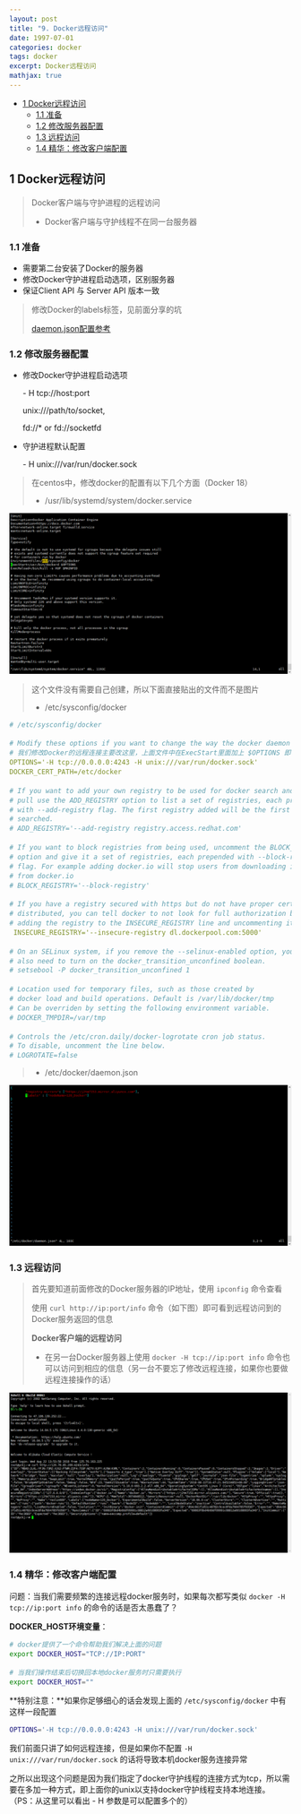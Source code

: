 ```yaml
---
layout: post
title: "9. Docker远程访问"
date: 1997-07-01
categories: docker
tags: docker
excerpt: Docker远程访问
mathjax: true
---
```


- [1 Docker远程访问](#1-docker远程访问)
  - [1.1 准备](#11-准备)
  - [1.2 修改服务器配置](#12-修改服务器配置)
  - [1.3 远程访问](#13-远程访问)
  - [1.4 精华：修改客户端配置](#14-精华修改客户端配置)

## 1 Docker远程访问

> Docker客户端与守护进程的远程访问
>
> - Docker客户端与守护线程不在同一台服务器

### 1.1 准备

- 需要第二台安装了Docker的服务器
- 修改Docker守护进程启动选项，区别服务器
- 保证Client API 与 Server API 版本一致

> 修改Docker的labels标签，见前面分享的坑
>
> [daemon.json配置参考](https://blog.csdn.net/u013948858/article/details/79974796)

### 1.2 修改服务器配置

- 修改Docker守护进程启动选项

  \- H	tcp://host:port

  	unix:///path/to/socket,
		
  	fd://* or fd://socketfd	

- 守护进程默认配置

  \- H	unix:///var/run/docker.sock

> 在centos中，修改docker的配置有以下几个方面（Docker 18）
>
> - /usr/lib/systemd/system/docker.service

![](../../../images/docker/docker-config-1.png)

> 这个文件没有需要自己创建，所以下面直接贴出的文件而不是图片
>
> - /etc/sysconfig/docker

```yaml
# /etc/sysconfig/docker

# Modify these options if you want to change the way the docker daemon runs
# 我们修改Docker的远程连接主要改这里，上面文件中在ExecStart里面加上 $OPTIONS 即可
OPTIONS='-H tcp://0.0.0.0:4243 -H unix:///var/run/docker.sock'
DOCKER_CERT_PATH=/etc/docker

# If you want to add your own registry to be used for docker search and docker
# pull use the ADD_REGISTRY option to list a set of registries, each prepended
# with --add-registry flag. The first registry added will be the first registry
# searched.
# ADD_REGISTRY='--add-registry registry.access.redhat.com'

# If you want to block registries from being used, uncomment the BLOCK_REGISTRY
# option and give it a set of registries, each prepended with --block-registry
# flag. For example adding docker.io will stop users from downloading images
# from docker.io
# BLOCK_REGISTRY='--block-registry'

# If you have a registry secured with https but do not have proper certs
# distributed, you can tell docker to not look for full authorization by
# adding the registry to the INSECURE_REGISTRY line and uncommenting it.
 INSECURE_REGISTRY='--insecure-registry dl.dockerpool.com:5000'

# On an SELinux system, if you remove the --selinux-enabled option, you
# also need to turn on the docker_transition_unconfined boolean.
# setsebool -P docker_transition_unconfined 1

# Location used for temporary files, such as those created by
# docker load and build operations. Default is /var/lib/docker/tmp
# Can be overriden by setting the following environment variable.
# DOCKER_TMPDIR=/var/tmp

# Controls the /etc/cron.daily/docker-logrotate cron job status.
# To disable, uncomment the line below.
# LOGROTATE=false

```

> - /etc/docker/daemon.json

![](../../../images/docker/docker-config-3.png)

### 1.3 远程访问

> 首先要知道前面修改的Docker服务器的IP地址，使用 `ipconfig` 命令查看
>
>  使用 `curl http://ip:port/info` 命令（如下图）即可看到远程访问到的Docker服务返回的信息
>
>
>
> **Docker客户端的远程访问**
>
> - 在另一台Docker服务器上使用 `docker -H tcp://ip:port info` 命令也可以访问到相应的信息（另一台不要忘了修改远程连接，如果你也要做远程连接操作的话）

![](../../../images/docker/docker-remote-config.png)

### 1.4 精华：修改客户端配置

问题：当我们需要频繁的连接远程docker服务时，如果每次都写类似 `docker -H tcp://ip:port info` 的命令的话是否太愚蠢了？

**DOCKER_HOST环境变量**：

```bash
# docker提供了一个命令帮助我们解决上面的问题
export DOCKER_HOST="TCP://IP:PORT"

# 当我们操作结束后切换回本地docker服务时只需要执行
export DOCKER_HOST=""
```

**特别注意：**如果你足够细心的话会发现上面的 `/etc/sysconfig/docker` 中有这样一段配置

```bash
OPTIONS='-H tcp://0.0.0.0:4243 -H unix:///var/run/docker.sock'
```

我们前面只讲了如何远程连接，但是如果你不配置 `-H unix:///var/run/docker.sock` 的话将导致本机docker服务连接异常

之所以出现这个问题是因为我们指定了docker守护线程的连接方式为tcp，所以需要在多加一种方式，即上面你的unix以支持docker守护线程支持本地连接。（PS：从这里可以看出 \- H 参数是可以配置多个的）



